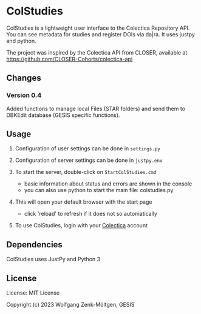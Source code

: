 # ColStudies

ColStudies is a lightweight user interface to the  Colectica Repository API. You can see metadata for studies and register DOIs via da|ra. It uses justpy and python.

The project was inspired by the Colectica API from CLOSER, available at
<https://github.com/CLOSER-Cohorts/colectica-api>

## Changes

### Version 0.4

Added functions to manage local Files (STAR folders) and send them to DBKEdit database (GESIS specific functions).

## Usage

1) Configuration of user settings can be done in `settings.py`

2) Configuration of server settings can be done in `justpy.env`

3) To start the server, double-click on `StartColStudies.cmd`
    - basic information about status and errors are shown in the console
    - you can also use python to start the main file: colstudies.py

4) This will open your default browser with the start page
    - click 'reload' to refresh if it does not so automatically

5) To use ColStudies, login with your [Colectica](https://www.colectica.com/) account

## Dependencies

ColStudies uses JustPy and Python 3



## License

License: MIT License

Copyright (c) 2023 Wolfgang Zenk-Möltgen, GESIS
